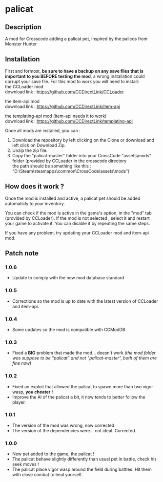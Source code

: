 # palicat
## Description
A mod for Crosscode adding a palicat pet, inspired by the palicos from Monster Hunter

## Installation
First and formost, **be sure to have a backup on any save files that is important to you BEFORE testing the mod**, a wrong installation could corrupt your save file.
For this mod to work you will need to install:  
the CCLoader mod  
	download link : https://github.com/CCDirectLink/CCLoader

the item-api mod  
	download link : https://github.com/CCDirectLink/item-api

the templating-api mod (item-api needs it to work)  
	download link : https://github.com/CCDirectLink/templating-api

Once all mods are installed, you can : 
1. Download the repository by left clicking on the Clone or download and left click on Download Zip.
2. Unzip the zip file.
3. Copy the "palicat-master" folder into your CrossCode "assets\mods" folder (provided by CCLoader in the crosscode directory  
	the path should be something like this : "D:\Steam\steamapps\common\CrossCode\assets\mods")

## How does it work ?
Once the mod is installed and active, a palicat pet should be added automaticly to your inventory.

You can check if the mod is active in the game's option, in the "mod" tab (provided by CCLoader).
If the mod is not selected , select it and restart your game to activate it. You can disable it by repeating the same steps.

If you have any problem, try updating your CCLoader mod and item-api mod.

## Patch note

### 1.0.6
- Update to comply with the new mod database standard

### 1.0.5
- Corrections so the mod is up to date with the latest version of CCLoader and item-api.

### 1.0.4
- Some updates so the mod is compatible with CCModDB

### 1.0.3
- Fixed a **BIG** problem that made the mod... doesn't work *(the mod folder was suppose to be "palicat" and not "palicat-master", both of them are fine now)*

### 1.0.2
- Fixed an exploit that allowed the palicat to spawn more than two vigor wasp, **you cheater** !
- Improve the AI of the palicat a bit, it now tends to better follow the player.

### 1.0.1
- The version of the mod was wrong, now corrected.
- The version of the dependencies were... not ideal. Corrected.

### 1.0.0
- New pet added to the game, the palicat !
- The palicat behave slightly differently than usual pet in battle, check his seek moves !
- The palicat place vigor wasp around the field during battles. Hit them with close combat to heal yourself.
